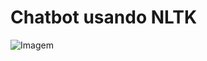 # Chatbot usando NLTK

![Imagem](https://user-images.githubusercontent.com/101840230/188331014-484b7308-bdc1-4377-95fe-8eb7c8572848.png)
